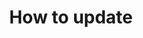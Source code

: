 ---
lang: en
layout: doc
permalink: /doc/how-to-update/
redirect_from:
- /doc/updating-qubes-os/
redirect_to: https://doc.qubes-os.org/en/latest/user/how-to-guides/how-to-update.html
ref: 200
title: How to update
---